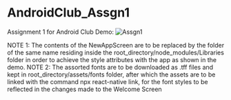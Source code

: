 
# AndroidClub_Assgn1
Assignment 1 for Android Club
Demo:
![Assgn1](https://user-images.githubusercontent.com/71808978/124314715-6f0f9d80-db90-11eb-999f-e0711924e96f.gif)

NOTE 1: The contents of the NewAppScreen are to be replaced by the folder of the same name residing inside the root_directory/node_modules/Libraries folder in order to achieve the style attributes with the app as shown in the demo.
NOTE 2: The assorted fonts are to be downloaded as .tff files and kept in root_directory/assets/fonts folder, after which the assets are to be linked with the command npx react-native link, for the font styles to be reflected in the changes made to the Welcome Screen
